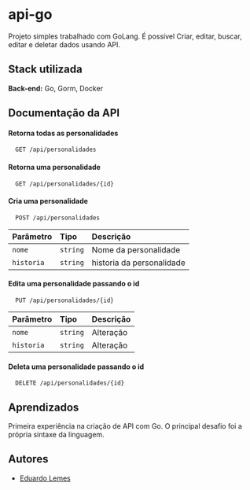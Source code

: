 
# api-go

Projeto simples trabalhado com GoLang. É possível Criar, editar, buscar, editar e deletar
dados usando API.


## Stack utilizada

**Back-end:** Go, Gorm, Docker


## Documentação da API

#### Retorna todas as personalidades

```
  GET /api/personalidades
```

#### Retorna uma personalidade

```
  GET /api/personalidades/{id}
```

#### Cria uma personalidade

```
  POST /api/personalidades
```
| Parâmetro   | Tipo       | Descrição                           |
| :---------- | :--------- | :---------------------------------- |
| `nome` | `string` |Nome da personalidade |
| `historia` | `string` |historia da personalidade |

#### Edita uma personalidade passando o id

```
  PUT /api/personalidades/{id}
```
| Parâmetro   | Tipo       | Descrição                           |
| :---------- | :--------- | :---------------------------------- |
| `nome` | `string` |Alteração |
| `historia` | `string` |Alteração |

#### Deleta uma personalidade passando o id

```
  DELETE /api/personalidades/{id}
```

## Aprendizados

Primeira experiência na criação de API com Go. O principal desafio foi a própria sintaxe da linguagem.


## Autores

- [Eduardo Lemes](https://github.com/eduardo-lemes)

